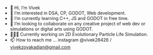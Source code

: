 - 👋 Hi, I’m Vivek
- 👀 I’m interested in DSA, CP, GODOT, Web development.
- 🌱 I’m currently learning C++, JS and GODOT in free time.
- 💞️ I’m looking to collaborate on any creative project of web dev or simulations or digital arts using GODOT.
- 👨🏻‍💻 Currently working on 2D Evolutionary Particle Life Simulation.
- 📫 How to reach me ... instagram @vivek28426 / vivekzoyakadian@gmail.com 

<!---
Vivek13130/Vivek13130 is a ✨ special ✨ repository because its `README.md` (this file) appears on your GitHub profile.
You can click the Preview link to take a look at your changes.
--->
